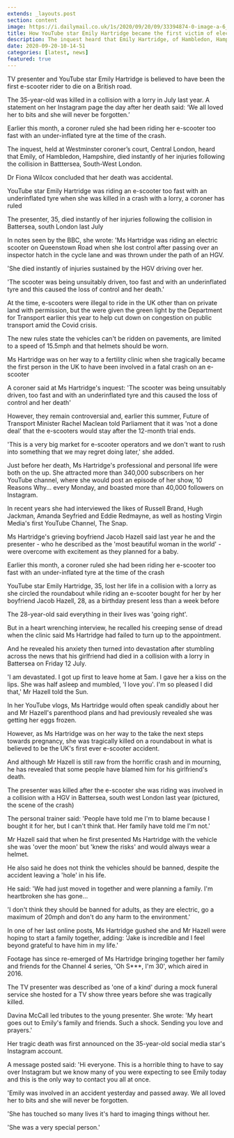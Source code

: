 ```yaml
---
extends: _layouts.post
section: content
image: https://i.dailymail.co.uk/1s/2020/09/20/09/33394874-0-image-a-6_1600591904284.jpg 
title: How YouTube star Emily Hartridge became the first victim of electric scooters on UK roads 
description: The inquest heard that Emily Hartridge, of Hambledon, Hampshire, died instantly of her injuries following the collision in Batttersea, South-West London. 
date: 2020-09-20-10-14-51 
categories: [latest, news] 
featured: true 
--- 
```

TV presenter and YouTube star Emily Hartridge is believed to have been the first e-scooter rider to die on a British road.

The 35-year-old was killed in a collision with a lorry in July last year. A statement on her Instagram page the day after her death said: ‘We all loved her to bits and she will never be forgotten.’

Earlier this month, a coroner ruled she had been riding her e-scooter too fast with an under-inflated tyre at the time of the crash. 

The inquest, held at Westminster coroner’s court, Central London, heard that Emily, of Hambledon, Hampshire, died instantly of her injuries following the collision in Batttersea, South-West London. 

Dr Fiona Wilcox concluded that her death was accidental. 

YouTube star Emily Hartridge was riding an e-scooter too fast with an underinflated tyre when she was killed in a crash with a lorry, a coroner has ruled

The presenter, 35, died instantly of her injuries following the collision in Battersea, south London last July

In notes seen by the BBC, she wrote: 'Ms Hartridge was riding an electric scooter on Queenstown Road when she lost control after passing over an inspector hatch in the cycle lane and was thrown under the path of an HGV.

'She died instantly of injuries sustained by the HGV driving over her.

'The scooter was being unsuitably driven, too fast and with an underinflated tyre and this caused the loss of control and her death.'

At the time, e-scooters were illegal to ride in the UK other than on private land with permission, but the were given the green light by the Department for Transport earlier this year to help cut down on congestion on public transport amid the Covid crisis.

The new rules state the vehicles can't be ridden on pavements, are limited to a speed of 15.5mph and that helmets should be worn. 

Ms Hartridge was on her way to a fertility clinic when she tragically became the first person in the UK to have been involved in a fatal crash on an e-scooter

A coroner said at Ms Hartridge's inquest: 'The scooter was being unsuitably driven, too fast and with an underinflated tyre and this caused the loss of control and her death'

However, they remain controversial and, earlier this summer, Future of Transport Minister Rachel Maclean told Parliament that it was 'not a done deal' that the e-scooters would stay after the 12-month trial ends. 

'This is a very big market for e-scooter operators and we don't want to rush into something that we may regret doing later,' she added.

Just before her death, Ms Hartridge's professional and personal life were both on the up. She attracted more than 340,000 subscribers on her YouTube channel, where she would post an episode of her show, 10 Reasons Why... every Monday, and boasted more than 40,000 followers on Instagram.

In recent years she had interviewed the likes of Russell Brand, Hugh Jackman, Amanda Seyfried and Eddie Redmayne, as well as hosting Virgin Media's first YouTube Channel, The Snap. 

Ms Hartridge's grieving boyfriend Jacob Hazell said last year he and the presenter - who he described as the 'most beautiful woman in the world' - were overcome with excitement as they planned for a baby. 

Earlier this month, a coroner ruled she had been riding her e-scooter too fast with an under-inflated tyre at the time of the crash

YouTube star Emily Hartridge, 35, lost her life in a collision with a lorry as she circled the roundabout while riding an e-scooter bought for her by her boyfriend Jacob Hazell, 28, as a birthday present less than a week before

The 28-year-old said everything in their lives was 'going right'. 

But in a heart wrenching interview, he recalled his creeping sense of dread when the clinic said Ms Hartridge had failed to turn up to the appointment. 

And he revealed his anxiety then turned into devastation after stumbling across the news that his girlfriend had died in a collision with a lorry in Battersea on Friday 12 July.

'I am devastated. I got up first to leave home at 5am. I gave her a kiss on the lips. She was half asleep and mumbled, 'I love you'. I'm so pleased I did that,' Mr Hazell told the Sun.   

In her YouTube vlogs, Ms Hartridge would often speak candidly about her and Mr Hazell's parenthood plans and had previously revealed she was getting her eggs frozen.

However, as Ms Hartridge was on her way to the take the next steps towards pregnancy, she was tragically killed on a roundabout in what is believed to be the UK's first ever e-scooter accident.

And although Mr Hazell is still raw from the horrific crash and in mourning, he has revealed that some people have blamed him for his girlfriend's death.

The presenter was killed after the e-scooter she was riding was involved in a collision with a HGV in Battersea, south west London last year (pictured, the scene of the crash)

The personal trainer said: 'People have told me I'm to blame because I bought it for her, but I can't think that. Her family have told me I'm not.' 

Mr Hazell said that when he first presented Ms Hartridge with the vehicle she was 'over the moon' but 'knew the risks' and would always wear a helmet.

He also said he does not think the vehicles should be banned, despite the accident leaving a 'hole' in his life.

He said: 'We had just moved in together and were planning a family. I'm heartbroken she has gone...

'I don't think they should be banned for adults, as they are electric, go a maximum of 20mph and don't do any harm to the environment.'          



In one of her last online posts, Ms Hartridge gushed she and Mr Hazell were hoping to start a family together, adding: 'Jake is incredible and I feel beyond grateful to have him in my life.'   

Footage has since re-emerged of Ms Hartridge bringing together her family and friends for the Channel 4 series, 'Oh S***, I'm 30', which aired in 2016. 

The TV presenter was described as 'one of a kind' during a mock funeral service she hosted for a TV show three years before she was tragically killed.  

Davina McCall led tributes to the young presenter. She wrote: 'My heart goes out to Emily's family and friends. Such a shock. Sending you love and prayers.' 

Her tragic death was first announced on the 35-year-old social media star's Instagram account. 

A message posted said: 'Hi everyone. This is a horrible thing to have to say over Instagram but we know many of you were expecting to see Emily today and this is the only way to contact you all at once.

'Emily was involved in an accident yesterday and passed away. We all loved her to bits and she will never be forgotten.

'She has touched so many lives it's hard to imaging things without her.

'She was a very special person.'   

